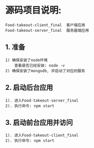 # 源码项目说明:
	Food-takeout-client_final  客户端应用
	Food-takeout-server_final  服务器端应用



## 1. 准备
	1) 确保安装了node环境
		查看是否已经安装: node -v
	2) 确保安装了mongodb, 并启动了对应的服务
## 2. 启动后台应用
	1). 进入Food-takeout-server_final
	2). 执行命令: npm start

## 3. 启动前台应用并访问
	1). 进入Food-takeout-client_final
	2). 执行命令: npm start


